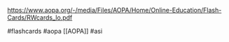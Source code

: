 https://www.aopa.org/-/media/Files/AOPA/Home/Online-Education/Flash-Cards/RWcards_lo.pdf

#flashcards #aopa [[AOPA]] #asi